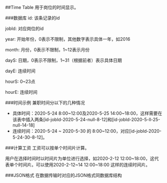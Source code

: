 ##Time Table
用于岗位的时间显示。

###数据库
id: 该条记录的id

jobId: 对应岗位的id

year: 开始年份，0表示不限制，其他数字表示具体一年，如2016

month: 月份，0表示不限制，1~12表示月份

dayS: 日期，0表示不限制，1~31（根据前者）表示具体日期

dayE: 连续时间

hourS: 0~23点

hourE: 连续时间

###时间示例
兼职时间分以下的几种情况
- 具体时间：2020-5-24 8:00~12:00及2020-5-25 14:00~18:00，这样需要在该表中插入两条[id-jobId-2020-5-24-null-8-12]和[id-jobId-2020-5-ll-25-null-14-18]
- 连续时间：2020-5-24 ~ 2020-5-30 的 8:00~12:00，对应[id-jobId-2020-5-24-30-8-12]。

###计算工资
工资可以按单个时间片计算。

用户在选择时间时以时间片为单位进行选择，如2020-2-12 12:00~18:00，这代表单个时间片。可以使用2020-2-12~14 12:00~18:00 这样的连续时间片。

###JSON格式
在数据传输时对应的JSON格式同数据库结构
